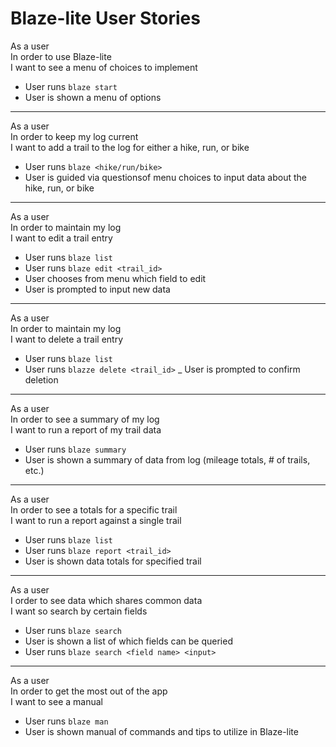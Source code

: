 Blaze-lite User Stories
=======================

As a user<br />
In order to use Blaze-lite<br />
I want to see a menu of choices to implement<br />

  - User runs `blaze start`
  - User is shown a menu of options

<hr />

As a user<br />
In order to keep my log current<br />
I want to add a trail to the log for either a hike, run, or bike<br />

  - User runs `blaze <hike/run/bike>`
  - User is guided via questionsof menu choices to input data about the hike, run, or bike

<hr />

As a user<br />
In order to maintain my log<br />
I want to edit a trail entry<br />

  - User runs `blaze list`
  - User runs `blaze edit <trail_id>`
  - User chooses from menu which field to edit
  - User is prompted to input new data

<hr />

As a user<br />
In order to maintain my log<br />
I want to delete a trail entry<br />

  - User runs `blaze list`
  - User runs `blazze delete <trail_id>`
  _ User is prompted to confirm deletion

<hr />

As a user<br />
In order to see a summary of my log<br />
I want to run a report of my trail data<br />

  - User runs `blaze summary`
  - User is shown a summary of data from log (mileage totals, # of trails, etc.)

<hr />

As a user<br />
In order to see a totals for a specific trail<br />
I want to run a report against a single trail<br />

  - User runs `blaze list`
  - User runs `blaze report <trail_id>`
  - User is shown data totals for specified trail

<hr />

As a user<br />
I order to see data which shares common data<br />
I want so search by certain fields<br />

  - User runs `blaze search`
  - User is shown a list of which fields can be queried
  - User runs `blaze search <field name> <input>`

<hr />

As a user<br />
In order to get the most out of the app<br />
I want to see a manual<br />

  - User runs `blaze man`
  - User is shown manual of commands and tips to utilize in Blaze-lite
